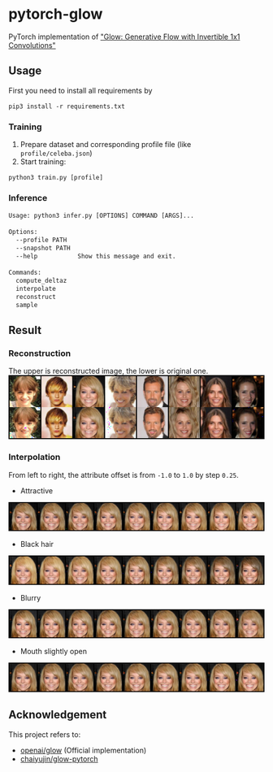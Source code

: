 # pytorch-glow
PyTorch implementation of ["Glow: Generative Flow with Invertible 1x1 Convolutions"](https://arxiv.org/abs/1807.03039)

## Usage
First you need to install all requirements by
```shell
pip3 install -r requirements.txt
```

### Training
1. Prepare dataset and corresponding profile file (like `profile/celeba.json`)
2. Start training:
```shell
python3 train.py [profile] 
``` 

### Inference
```
Usage: python3 infer.py [OPTIONS] COMMAND [ARGS]...

Options:
  --profile PATH
  --snapshot PATH
  --help           Show this message and exit.

Commands:
  compute_deltaz
  interpolate
  reconstruct
  sample
```

## Result
### Reconstruction
The upper is reconstructed image, the lower is original one.
![reconstructed result](result/reconstructed.png)

### Interpolation
From left to right, the attribute offset is from `-1.0` to `1.0` by step `0.25`.

- Attractive

![interpolation_attractive](result/interpolated_Attractive.png)

- Black hair

![interpolation_black_hair](result/interpolated_Black_Hair.png)

- Blurry

![interpolation_blurry](result/interpolated_Blurry.png)

- Mouth slightly open

![interpolation_mouth_slightly_open](result/interpolated_Mouth_Slightly_Open.png)

## Acknowledgement
 This project refers to:
  - [openai/glow](https://github.com/openai/glow) (Official implementation)
  - [chaiyujin/glow-pytorch](https://github.com/chaiyujin/glow-pytorch) 
